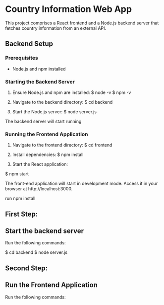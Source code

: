 
# Country Information Web App

This project comprises a React frontend and a Node.js backend server that fetches country information from an external API.

## Backend Setup

### Prerequisites
- Node.js and npm installed

### Starting the Backend Server
1. Ensure Node.js and npm are installed:
   $ node -v
   $ npm -v

2. Navigate to the backend directory:
  $ cd backend

3. Start the Node.js server:
  $ node server.js

The backend server will start running

### Running the Frontend Application

1. Navigate to the frontend directory:
$ cd frontend

2. Install dependencies:
$ npm install

3. Start the React application:

$ npm start

The front-end application will start in development mode. Access it in your browser at http://localhost:3000.













run npm install

## First Step:
## Start the backend server
Run the following commands:

$ cd backend
$ node server.js


## Second Step:
## Run the Frontend Application

Run the following commands:
